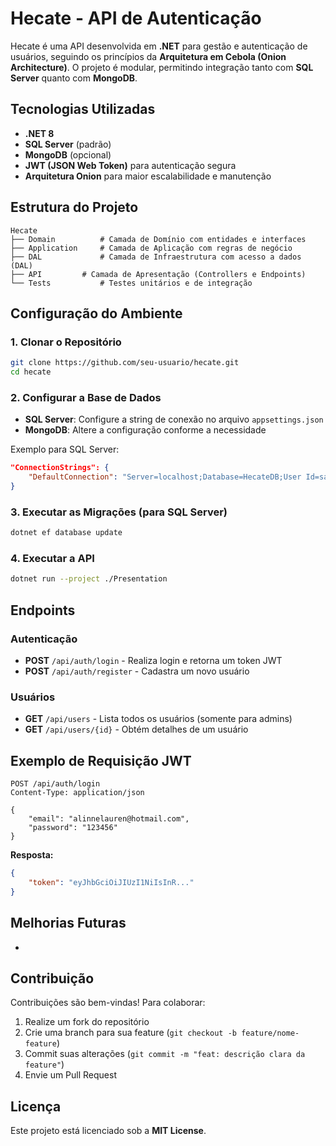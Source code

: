 # Hecate - API de Autenticação

Hecate é uma API desenvolvida em **.NET** para gestão e autenticação de usuários, seguindo os princípios da **Arquitetura em Cebola (Onion Architecture)**. O projeto é modular, permitindo integração tanto com **SQL Server** quanto com **MongoDB**.

## Tecnologias Utilizadas

- **.NET 8**
- **SQL Server** (padrão)
- **MongoDB** (opcional)
- **JWT (JSON Web Token)** para autenticação segura
- **Arquitetura Onion** para maior escalabilidade e manutenção

## Estrutura do Projeto

```
Hecate
├── Domain          # Camada de Domínio com entidades e interfaces
├── Application     # Camada de Aplicação com regras de negócio
├── DAL             # Camada de Infraestrutura com acesso a dados (DAL)
├── API		    # Camada de Apresentação (Controllers e Endpoints)
└── Tests           # Testes unitários e de integração
```

## Configuração do Ambiente

### 1. Clonar o Repositório

```bash
git clone https://github.com/seu-usuario/hecate.git
cd hecate
```

### 2. Configurar a Base de Dados

- **SQL Server**: Configure a string de conexão no arquivo `appsettings.json`
- **MongoDB**: Altere a configuração conforme a necessidade

Exemplo para SQL Server:

```json
"ConnectionStrings": {
    "DefaultConnection": "Server=localhost;Database=HecateDB;User Id=sa;Password=SuaSenha;"
}
```

### 3. Executar as Migrações (para SQL Server)

```bash
dotnet ef database update
```

### 4. Executar a API

```bash
dotnet run --project ./Presentation
```

## Endpoints

### Autenticação

- **POST** `/api/auth/login` - Realiza login e retorna um token JWT
- **POST** `/api/auth/register` - Cadastra um novo usuário

### Usuários

- **GET** `/api/users` - Lista todos os usuários (somente para admins)
- **GET** `/api/users/{id}` - Obtém detalhes de um usuário

## Exemplo de Requisição JWT

```http
POST /api/auth/login
Content-Type: application/json

{
    "email": "alinnelauren@hotmail.com",
    "password": "123456"
}
```

**Resposta:**

```json
{
    "token": "eyJhbGciOiJIUzI1NiIsInR..."
}
```

## Melhorias Futuras

-

## Contribuição

Contribuições são bem-vindas! Para colaborar:

1. Realize um fork do repositório
2. Crie uma branch para sua feature (`git checkout -b feature/nome-feature`)
3. Commit suas alterações (`git commit -m "feat: descrição clara da feature"`)
4. Envie um Pull Request

## Licença

Este projeto está licenciado sob a **MIT License**.

